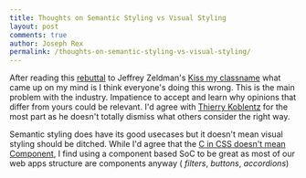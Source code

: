 ```yaml
---
title: Thoughts on Semantic Styling vs Visual Styling
layout: post
comments: true
author: Joseph Rex
permalink: /thoughts-on-semantic-styling-vs-visual-styling/
---
```


After reading this [rebuttal][1] to Jeffrey Zeldman's [Kiss my classname][2] what came up on my mind is I think everyone's doing this wrong. This is the main problem with the industry. Impatience to accept and learn why opinions that differ from yours could be relevant. I'd agree with [Thierry Koblentz][3] for the most part as he doesn't totally dismiss what others consider the right way.

Semantic styling does have its good usecases but it doesn't mean visual styling should be ditched. While I'd agree that the [ C in CSS doesn't mean Component][3], I find using a component based SoC to be great as most of our web apps structure are components anyway ( *filters*, *buttons*, *accordions*)

[1]:http://cssmojo.com/opinions_of_leaders_considered_harmful/
[2]:http://www.zeldman.com/2017/01/03/kiss-my-classname/
[3]:https://twitter.com/g16n/status/793046513215737856
